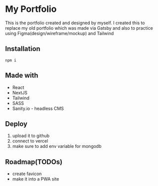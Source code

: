 # My Portfolio

This is the portfolio created and designed by myself. I created this to replace my old portfolio which was made via Gatsby and also to practice using Figma(design/wireframe/mockup) and Tailwind

## Installation

```
npm i
```

## Made with

- React
- NextJS
- Tailwind
- SASS
- Sanity.io - headless CMS

## Deploy

1. upload it to github
2. connect to vercel
3. make sure to add env variable for mongodb

## Roadmap(TODOs)

- create favicon
- make it into a PWA site
